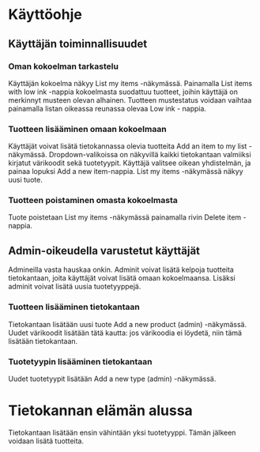 # Käyttöohje


## Käyttäjän toiminnallisuudet

### Oman kokoelman tarkastelu
Käyttäjän kokoelma näkyy List my items -näkymässä. Painamalla List items with low ink -nappia kokoelmasta suodattuu tuotteet, joihin käyttäjä on merkinnyt musteen olevan alhainen. Tuotteen mustestatus voidaan vaihtaa painamalla listan oikeassa reunassa olevaa Low ink - nappia.

### Tuotteen lisääminen omaan kokoelmaan
Käyttäjät voivat lisätä tietokannassa olevia tuotteita Add an item to my list -näkymässä. Dropdown-valikoissa on näkyvillä kaikki tietokantaan valmiiksi kirjatut värikoodit sekä tuotetyypit. Käyttäjä valitsee oikean yhdistelmän, ja painaa lopuksi Add a new item-nappia. List my items -näkymässä näkyy uusi tuote.

### Tuotteen poistaminen omasta kokoelmasta
Tuote poistetaan List my items -näkymässä painamalla rivin Delete item -nappia.

## Admin-oikeudella varustetut käyttäjät
Admineilla vasta hauskaa onkin. Adminit voivat lisätä kelpoja tuotteita tietokantaan, joita käyttäjät voivat lisätä omaan kokoelmaansa. Lisäksi adminit voivat lisätä uusia tuotetyyppejä.

### Tuotteen lisääminen tietokantaan
Tietokantaan lisätään uusi tuote Add a new product (admin) -näkymässä. Uudet värikoodit lisätään tätä kautta: jos värikoodia ei löydetä, niin tämä lisätään tietokantaan.

### Tuotetyypin lisääminen tietokantaan
Uudet tuotetyypit lisätään Add a new type (admin) -näkymässä.


# Tietokannan elämän alussa
Tietokantaan lisätään ensin vähintään yksi tuotetyyppi. Tämän jälkeen voidaan lisätä tuotteita.
